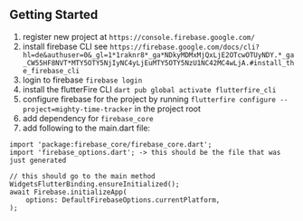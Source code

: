 ## Getting Started

1. register new project at `https://console.firebase.google.com/`
2. install firebase CLI see `https://firebase.google.com/docs/cli?hl=de&authuser=0&_gl=1*1raknr8*_ga*NDkyMDMxMjQxLjE2OTcwOTUyNDY.*_ga_CW55HF8NVT*MTY5OTY5NjIyNC4yLjEuMTY5OTY5NzU1NC42MC4wLjA.#install_the_firebase_cli`
3. login to firebase  `firebase login`
4. install the flutterFire CLI `dart pub global activate flutterfire_cli`
5. configure firebase for the project by running `flutterfire configure --project=mighty-time-tracker` in the project root
6. add dependency for `firebase_core`
7. add following to the main.dart file:
```
import 'package:firebase_core/firebase_core.dart';
import 'firebase_options.dart'; -> this should be the file that was just generated

// this should go to the main method
WidgetsFlutterBinding.ensureInitialized();
await Firebase.initializeApp(
    options: DefaultFirebaseOptions.currentPlatform,
);
```

